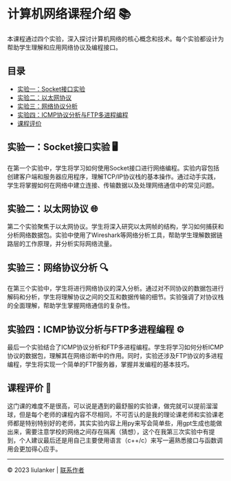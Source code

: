# 计算机网络课程介绍 📚

本课程通过四个实验，深入探讨计算机网络的核心概念和技术。每个实验都设计为帮助学生理解和应用网络协议及编程接口。

## 目录
- [实验一：Socket接口实验](lab/lab_1/)
- [实验二：以太网协议](lab/lab_2/)
- [实验三：网络协议分析](lab/lab_3/)
- [实验四：ICMP协议分析与FTP多进程编程](lab/lab_4/)
- [课程评价](#课程评价)

## 实验一：Socket接口实验 🖥️
在第一个实验中，学生将学习如何使用Socket接口进行网络编程。实验内容包括创建客户端和服务器应用程序，理解TCP/IP协议栈的基本操作。通过动手实践，学生将掌握如何在网络中建立连接、传输数据以及处理网络通信中的常见问题。

## 实验二：以太网协议 🌐
第二个实验聚焦于以太网协议。学生将深入研究以太网帧的结构，学习如何捕获和分析网络数据包。实验中使用了Wireshark等网络分析工具，帮助学生理解数据链路层的工作原理，并分析实际网络流量。

## 实验三：网络协议分析 🔍
在第三个实验中，学生将进行网络协议的深入分析。通过对不同协议的数据包进行解码和分析，学生将理解协议之间的交互和数据传输的细节。实验强调了对协议栈的全面理解，帮助学生掌握网络通信的复杂性。

## 实验四：ICMP协议分析与FTP多进程编程 ⚙️
最后一个实验结合了ICMP协议分析和FTP多进程编程。学生将学习如何分析ICMP协议的数据包，理解其在网络诊断中的作用。同时，实验还涉及FTP协议的多进程编程，学生将实现一个简单的FTP服务器，掌握并发编程的基本技巧。

## 课程评价 💬
这门课的难度不是很高，可以说是遇到的最舒服的实验课，做完就可以提前溜溜球，但是每个老师的课程内容不尽相同，不可否认的是我的理论课老师和实验课老师都是特别特别好的老师，其实实验内容上用py来写会简单些，用gpt生成也能做出来，需要注意学校的网络之间存在隔离（猜想），这个在我第三次实验中有提到，个人建议最后还是用自己主要使用语言（c++/c）来写一遍熟悉接口与函数调用会更加得心应手。

---


© 2023 liulanker | [联系作者](liulanker@gmail.com)